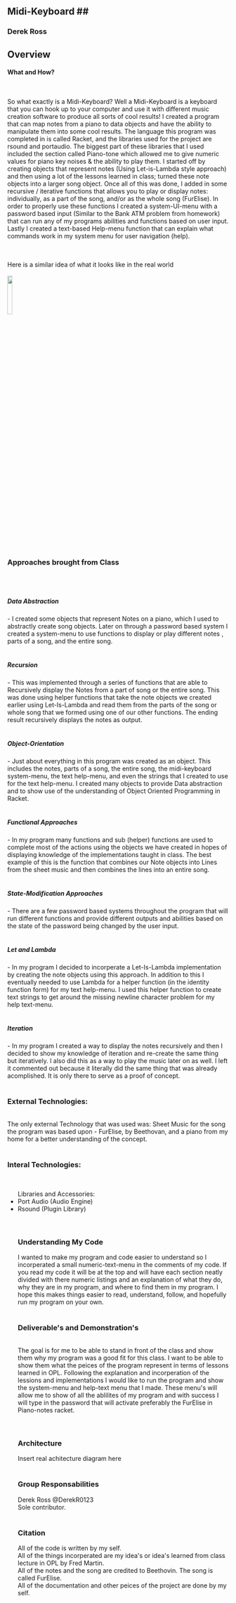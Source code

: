## Midi-Keyboard ##<br>
<h3>Derek Ross</h3>

## Overview ##
<h4>What and How?</h4><br>

So what exactly is a Midi-Keyboard? Well a Midi-Keyboard is a keyboard that you can hook up to your computer
and use it with different music creation software to produce all sorts of cool results! I created a program that can map notes from a piano to data objects and have the ability to manipulate them into some cool results. The language this program was completed in is called Racket, and the libraries used for the project are rsound and portaudio. The biggest part of these libraries that I used included the section called Piano-tone which allowed me to give numeric values for piano key noises & the ability to play them. I started off by creating objects that represent notes (Using Let-is-Lambda style approach) and then using a lot of the lessons learned in class; turned these note objects into a larger song object. Once all of this was done, I added in some  recursive / iterative functions that allows you to play or display notes: individually, as a part of the song, and/or as the whole song (FurElise). In order to properly use these functions I created a system-UI-menu with a password based input (Similar to the Bank ATM problem from homework) that can run any of my programs abilities and functions based on user input. Lastly I created a text-based Help-menu function that can explain what commands work in my system menu for user navigation (help).<br>
<br><br>

<!--- Google Image --->
Here is a similar idea of what it looks like in the real world<br>
<br>
<img src="https://i.ytimg.com/vi/-dhS0qbpMqM/maxresdefault.jpg" width="15%"></img> <br>
<br>
<br>
<!--- End of Image --->

<h3>Approaches brought from Class</h3><br>
<br>
<h5>Data Abstraction</h5> - I created some objects that represent Notes on a piano, which I used to abstractly create song objects. Later on through a password based system I created a system-menu to use functions to display or play different notes , parts of a song, and the entire song.<br>
<br>
<h5>Recursion</h5> -  This was implemented through a series of functions that are able to Recursively display the Notes from a part of song or the entire song. This was done using helper functions that take the note objects we created earlier using Let-Is-Lambda and read them from the parts of the song or whole song that we formed using one of our other functions. The ending result recursively displays the notes as output.<br>
<br>
<h5>Object-Orientation</h5> - Just about everything in this program was created as an object. This includes the notes, parts of a song, the entire song, the midi-keyboard system-menu, the text help-menu, and even the strings that I created to use for the text help-menu. I created many objects to provide Data abstraction and to show use of the understanding of Object Oriented Programming in Racket.<br>
<br>
<h5>Functional Approaches</h5> - In my program many functions and sub (helper) functions are used to complete most of the actions using the objects we have created in hopes of displaying knowledge of the implementations taught in class. The best example of this is the function that combines our Note objects into Lines from the sheet music and then combines the lines into an entire song.<br>
<br>
<h5>State-Modification Approaches</h5> - There are a few password based systems throughout the program that will run different functions and provide different outputs and abilities based on the state of the password being changed by the user input.<br>
<br>
<h5>Let and Lambda</h5> - In my program I decided to incorperate a Let-Is-Lambda implementation by creating the note objects using this approach. In addition to this I eventually needed to use Lambda for a helper function (in the identity function form) for my text help-menu. I used this helper function to create text strings to get around the missing newline character problem for my help text-menu.<br>
<br>
<h5>Iteration</h5> - In my program I created a way to display the notes recursively and then I decided to show my knowledge of iteration and re-create the same thing but iteratively. I also did this as a way to play the music later on as well. I left it commented out because it literally did the same thing that was already acomplished. It is only there to serve as a proof of concept.<br>
<br>

<h3>External Technologies:</h3><br>
The only external Technology that was used was: Sheet Music for the song the program was based upon - FurElise, by Beethovan, and a piano from my home for a better understanding of the concept.<br>
<br>

<h3>Interal Technologies:</h3><br>
<ul>Libraries and Accessories:
<li>Port Audio (Audio Engine)</li>
  <li>Rsound (Plugin Library)</li>
  <br>
  <br>
  <h3>Understanding My Code</h3>
I wanted to make my program and code easier to understand so I incorperated a small numeric-text-menu in the comments of my code.
If you read my code it will be at the top and will have each section neatly divided with there numeric listings and an explanation of what they do, why they are in my program, and where to find them in my program. I hope this makes things easier to read, understand, follow, and hopefully run my program on your own.<br>
<br>

<h3>Deliverable's and Demonstration's</h3><br>
The goal is for me to be able to stand in front of the class and show them why my program was a good fit for this class. I want to be able to show them what the peices of the program represent in terms of lessons learned in OPL. Following the explanation and incorperation of the lessions and implementations I would like to run the program and show the system-menu and help-text menu that I made. These menu's will allow me to show of all the ablilites of my program and with success I will type in the password that will activate preferably the FurElise in Piano-notes racket.<br>
<br>

<br>
<h3>Architecture</h3>
Insert real achitecture diagram here
<br>
<br>
<h3>Group Responsabilities</h3>
Derek Ross @DerekR0123 <br>
Sole contributor.<br>
<br>
<h3>Citation</h3>
All of the code is written by my self.<br>
All of the things incorperated are my idea's or idea's learned from class lecture in OPL by Fred Martin.<br>
All of the notes and the song are credited to Beethovin. The song is called FurElise.<br>
All of the documentation and other peices of the project are done by my self. <br>
